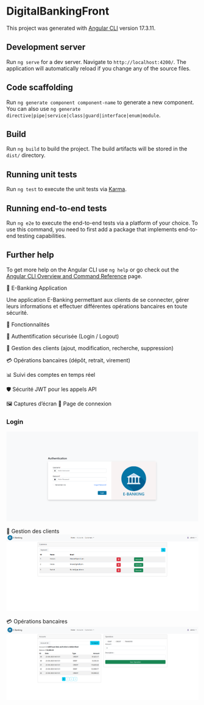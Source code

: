 # DigitalBankingFront

This project was generated with [Angular CLI](https://github.com/angular/angular-cli) version 17.3.11.

## Development server

Run `ng serve` for a dev server. Navigate to `http://localhost:4200/`. The application will automatically reload if you change any of the source files.

## Code scaffolding

Run `ng generate component component-name` to generate a new component. You can also use `ng generate directive|pipe|service|class|guard|interface|enum|module`.

## Build

Run `ng build` to build the project. The build artifacts will be stored in the `dist/` directory.

## Running unit tests

Run `ng test` to execute the unit tests via [Karma](https://karma-runner.github.io).

## Running end-to-end tests

Run `ng e2e` to execute the end-to-end tests via a platform of your choice. To use this command, you need to first add a package that implements end-to-end testing capabilities.

## Further help

To get more help on the Angular CLI use `ng help` or go check out the [Angular CLI Overview and Command Reference](https://angular.io/cli) page.

📌 E-Banking Application

Une application E-Banking permettant aux clients de se connecter, gérer leurs informations et effectuer différentes opérations bancaires en toute sécurité.

🚀 Fonctionnalités

🔐 Authentification sécurisée (Login / Logout)

👤 Gestion des clients (ajout, modification, recherche, suppression)

💳 Opérations bancaires (dépôt, retrait, virement)

📊 Suivi des comptes en temps réel

🛡️ Sécurité JWT pour les appels API

🖼️ Captures d’écran
🔑 Page de connexion
### Login
![Login Page](./src/assets/images/login.png)

👤 Gestion des clients
![Customers Page](./src/assets/images/customers.png)

💳 Opérations bancaires
![Operations Page](./src/assets/images/operations.png)


